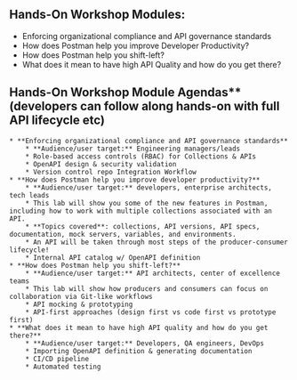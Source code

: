 ## Hands-On Workshop Modules:
 * Enforcing organizational compliance and API governance standards
 * How does Postman help you improve Developer Productivity?
 * How does Postman help you shift-left?
 * What does it mean to have high API Quality and how do you get there?

## Hands-On Workshop Module Agendas** (developers can follow along hands-on with full API lifecycle etc)
    * **Enforcing organizational compliance and API governance standards**
        * **Audience/user target:** Engineering managers/leads
        * Role-based access controls (RBAC) for Collections & APIs
        * OpenAPI design & security validation
        * Version control repo Integration Workflow
    * **How does Postman help you improve developer productivity?**
        * **Audience/user target:** developers, enterprise architects, tech leads
        * This lab will show you some of the new features in Postman, including how to work with multiple collections associated with an API.
        * **Topics covered**: collections, API versions, API specs, documentation, mock servers, variables, and environments.
        * An API will be taken through most steps of the producer-consumer lifecycle!
        * Internal API catalog w/ OpenAPI definition
    * **How does Postman help you shift-left?**
        * **Audience/user target:** API architects, center of excellence teams
        * This lab will show how producers and consumers can focus on collaboration via Git-like workflows
        * API mocking & prototyping
        * API-first approaches (design first vs code first vs prototype first)
    * **What does it mean to have high API quality and how do you get there?**
        * **Audience/user target:** Developers, QA engineers, DevOps
        * Importing OpenAPI definition & generating documentation
        * CI/CD pipeline
        * Automated testing
